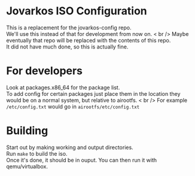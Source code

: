 # Jovarkos ISO Configuration
This is a replacement for the jovarkos-config repo. <br />
We'll use this instead of that for development from now on. < br />
Maybe eventually that repo will be replaced with the contents of this repo. <br />
It did not have much done, so this is actually fine. <br />

# For developers
Look at packages.x86_64 for the package list. <br />
To add config for certain packages just place them in the location they would be on a normal system, but relative to airootfs. < br />
For example `/etc/config.txt` would go in `airootfs/etc/config.txt` <br />

# Building
Start out by making working and output directories. <br />
Run `make` to build the iso. <br /> 
Once it's done, it should be in ouput. You can then run it with qemu/virtualbox. 
